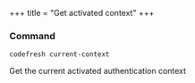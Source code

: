 +++
title = "Get activated context"
+++

### Command
`codefresh current-context`

Get the current activated authentication context
